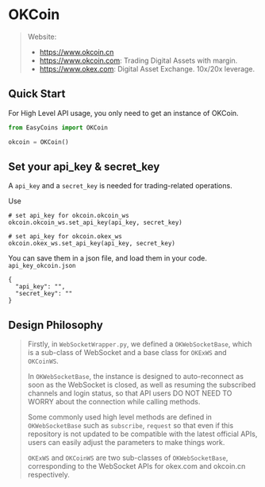 # OKCoin
> Website:
>
> - https://www.okcoin.cn
> - https://www.okcoin.com: Trading Digital Assets with margin.
> - https://www.okex.com: Digital Asset Exchange. 10x/20x leverage.

## Quick Start
For High Level API usage, you only need to get an instance of OKCoin.
```python
from EasyCoins import OKCoin

okcoin = OKCoin()
```

## Set your api_key & secret_key
A `api_key` and a `secret_key` is needed for trading-related operations.

Use
```
# set api_key for okcoin.okcoin_ws
okcoin.okcoin_ws.set_api_key(api_key, secret_key)

# set api_key for okcoin.okex_ws
okcoin.okex_ws.set_api_key(api_key, secret_key)
```

You can save them in a json file, and load them in your code.
`api_key_okcoin.json`

```
{
  "api_key": "",
  "secret_key": ""
}
```

## Design Philosophy
> Firstly, in `WebSocketWrapper.py`,
> we defined a `OKWebSocketBase`, which is a sub-class of WebSocket and
> a base class for `OKExWS` and `OKCoinWS`.
>
> In `OKWebSocketBase`, the instance is designed to auto-reconnect as soon as the WebSocket is closed,
> as well as resuming the subscribed channels and login status, so that API users DO NOT NEED TO WORRY about the connection while calling methods.
>
> Some commonly used high level methods are defined in `OKWebSocketBase` such as
> `subscribe`, `request` so that even if this repository is not updated
> to be compatible with the latest official APIs, users can easily adjust
> the parameters to make things work.
>
> `OKExWS` and `OKCoinWS` are two sub-classes of `OKWebSocketBase`, corresponding
> to the WebSocket APIs for okex.com and okcoin.cn respectively.
